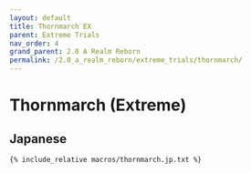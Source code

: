 ```yaml
---
layout: default
title: Thornmarch EX
parent: Extreme Trials
nav_order: 4
grand_parent: 2.0 A Realm Reborn
permalink: /2.0_a_realm_reborn/extreme_trials/thornmarch/
---
```


# Thornmarch (Extreme)

## Japanese
```
{% include_relative macros/thornmarch.jp.txt %}
```

<script data-goatcounter="https://tuufless.goatcounter.com/count"
        async src="//gc.zgo.at/count.js"></script>
